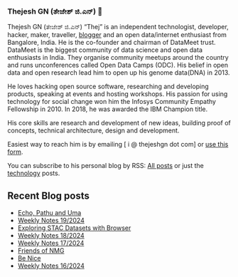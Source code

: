 ### Thejesh GN (ತೇಜೇಶ್ ಜಿ.ಎನ್) 👋

Thejesh GN (ತೇಜೇಶ್ ಜಿ.ಎನ್) “Thej” is an independent technologist, developer, hacker, maker, traveller, [blogger](https://thejeshgn.com/) and an open data/internet enthusiast from Bangalore, India. He is the co-founder and chairman of DataMeet trust. DataMeet is the biggest community of data science and open data enthusiasts in India. They organise community meetups around the country and runs unconferences called Open Data Camps (ODC). His belief in open data and open research lead him to open up his genome data(DNA) in 2013.

He loves hacking open source software, researching and developing products, speaking at events and hosting workshops. His passion for using technology for social change won him the Infosys Community Empathy Fellowship in 2010. In 2018, he was awarded the IBM Champion title.

His core skills are research and development of new ideas, building proof of concepts, technical architecture, design and development.

Easiest way to reach him is by emailing [ i @ thejeshgn dot com] or [use this form](https://thejeshgn.com/contact/).

You can subscribe to his personal blog by RSS: [All posts](https://feeds.thejeshgn.com/thejeshgn) or just the [technology](https://feeds.thejeshgn.com/technology) posts.

## Recent Blog posts
<!-- BLOG-POST-LIST:START -->
- [Echo, Pathu and Uma](https://thejeshgn.com/2024/05/16/echo-pathu-and-uma/)
- [Weekly Notes 19/2024](https://thejeshgn.com/2024/05/10/weekly-notes-19-2024/)
- [Exploring STAC Datasets with Browser](https://thejeshgn.com/2024/05/08/exploring-stac-datasets-with-browser/)
- [Weekly Notes 18/2024](https://thejeshgn.com/2024/05/03/weekly-notes-18-2024/)
- [Weekly Notes 17/2024](https://thejeshgn.com/2024/04/26/weekly-notes-17-2024/)
- [Friends of NMG](https://thejeshgn.com/2024/04/23/friends-of-nmg/)
- [Be Nice](https://thejeshgn.com/2024/04/22/be-nice/)
- [Weekly Notes 16/2024](https://thejeshgn.com/2024/04/19/weekly-notes-16-2024/)
<!-- BLOG-POST-LIST:END -->
